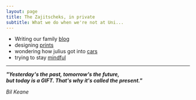 ```yaml
---
layout: page
title: The Zajitscheks, in private
subtitle: What we do when we're not at Uni...
---
```


- Writing our family [blog](https://juliuszajitschek.wordpress.com/)
- designing [prints](https://zenzaj.teemill.com/)
- wondering how julius got into [cars](https://juliussupercars.wordpress.com/)
- trying to stay [mindful](https://zenzaj.wordpress.com/)   

----------------------------------------------
       
***"Yesterday's the past, tomorrow's the future,    
 but today is a GIFT. That's why it's called the present."***

  _Bil Keane_

